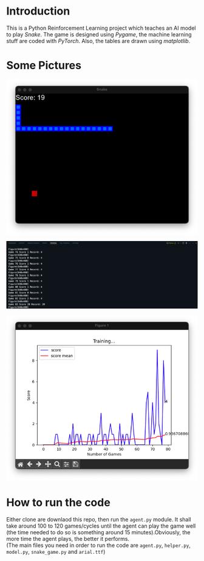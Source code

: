 # Introduction
 This is a Python Reinforcement Learning project which teaches an AI model to play *Snake*. The game is designed using *Pygame*, the machine learning stuff are coded with *PyTorch*. Also, the tables are drawn using *matplotlib*.
 # Some Pictures 

![](Img/game.png)
<br>

![](Img/log.png)
<br>

![](Img/plot.png)
<br>

 # How to run the code
 Either clone are downlaod this repo, then run the `agent.py` module. It shall take around 100 to 120 games/cycles until the agent can play the game well (the time needed to do so is something around 15 minutes).Obviously, the more time the agent plays, the better it performs.<br>
 (The main files you need in order to run the code are `agent.py`, `helper.py`, `model.py`, `snake_game.py` and `arial.ttf`)
